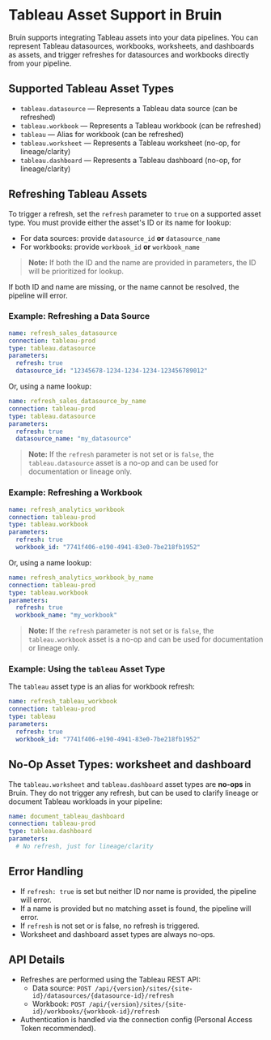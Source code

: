 # Tableau Asset Support in Bruin

Bruin supports integrating Tableau assets into your data pipelines. You can represent Tableau datasources, workbooks, worksheets, and dashboards as assets, and trigger refreshes for datasources and workbooks directly from your pipeline.

## Supported Tableau Asset Types

- `tableau.datasource` — Represents a Tableau data source (can be refreshed)
- `tableau.workbook`  — Represents a Tableau workbook (can be refreshed)
- `tableau`           — Alias for workbook (can be refreshed)
- `tableau.worksheet` — Represents a Tableau worksheet (no-op, for lineage/clarity)
- `tableau.dashboard` — Represents a Tableau dashboard (no-op, for lineage/clarity)

## Refreshing Tableau Assets

To trigger a refresh, set the `refresh` parameter to `true` on a supported asset type. You must provide either the asset's ID or its name for lookup:

- For data sources: provide `datasource_id` **or** `datasource_name`
- For workbooks: provide `workbook_id` **or** `workbook_name`

> **Note:** If both the ID and the name are provided in parameters, the ID will be prioritized for lookup.

If both ID and name are missing, or the name cannot be resolved, the pipeline will error.

### Example: Refreshing a Data Source

```yaml
name: refresh_sales_datasource
connection: tableau-prod
type: tableau.datasource
parameters:
  refresh: true
  datasource_id: "12345678-1234-1234-1234-123456789012"
```

Or, using a name lookup:

```yaml
name: refresh_sales_datasource_by_name
connection: tableau-prod
type: tableau.datasource
parameters:
  refresh: true
  datasource_name: "my_datasource"
```

> **Note:** If the `refresh` parameter is not set or is `false`, the `tableau.datasource` asset is a no-op and can be used for documentation or lineage only.

### Example: Refreshing a Workbook

```yaml
name: refresh_analytics_workbook
connection: tableau-prod
type: tableau.workbook
parameters:
  refresh: true
  workbook_id: "7741f406-e190-4941-83e0-7be218fb1952"
```

Or, using a name lookup:

```yaml
name: refresh_analytics_workbook_by_name
connection: tableau-prod
type: tableau.workbook
parameters:
  refresh: true
  workbook_name: "my_workbook"
```

> **Note:** If the `refresh` parameter is not set or is `false`, the `tableau.workbook` asset is a no-op and can be used for documentation or lineage only.

### Example: Using the `tableau` Asset Type

The `tableau` asset type is an alias for workbook refresh:

```yaml
name: refresh_tableau_workbook
connection: tableau-prod
type: tableau
parameters:
  refresh: true
  workbook_id: "7741f406-e190-4941-83e0-7be218fb1952"
```

## No-Op Asset Types: worksheet and dashboard

The `tableau.worksheet` and `tableau.dashboard` asset types are **no-ops** in Bruin. They do not trigger any refresh, but can be used to clarify lineage or document Tableau workloads in your pipeline:

```yaml
name: document_tableau_dashboard
connection: tableau-prod
type: tableau.dashboard
parameters:
  # No refresh, just for lineage/clarity
```

## Error Handling

- If `refresh: true` is set but neither ID nor name is provided, the pipeline will error.
- If a name is provided but no matching asset is found, the pipeline will error.
- If `refresh` is not set or is false, no refresh is triggered.
- Worksheet and dashboard asset types are always no-ops.

## API Details

- Refreshes are performed using the Tableau REST API:
  - Data source: `POST /api/{version}/sites/{site-id}/datasources/{datasource-id}/refresh`
  - Workbook:    `POST /api/{version}/sites/{site-id}/workbooks/{workbook-id}/refresh`
- Authentication is handled via the connection config (Personal Access Token recommended).
